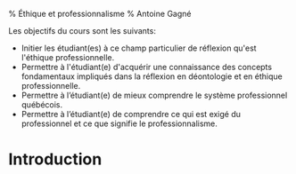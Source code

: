 % Éthique et professionnalisme
% Antoine Gagné

Les objectifs du cours sont les suivants:

- Initier les étudiant(es) à ce champ particulier de réflexion qu'est l'éthique professionnelle.
- Permettre à l'étudiant(e) d'acquérir une connaissance des concepts fondamentaux impliqués dans la réflexion en déontologie et en éthique professionnelle.
- Permettre à l’étudiant(e) de mieux comprendre le système professionnel québécois.
- Permettre à l’étudiant(e) de comprendre ce qui est exigé du professionnel et ce que signifie le professionnalisme.

# Introduction
